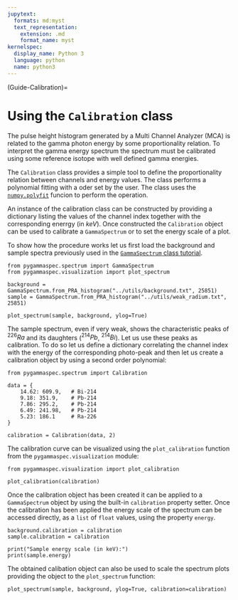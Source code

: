 ```yaml
---
jupytext:
  formats: md:myst
  text_representation:
    extension: .md
    format_name: myst
kernelspec:
  display_name: Python 3
  language: python
  name: python3
---
```


(Guide-Calibration)=
# Using the `Calibration` class
The pulse height histogram generated by a Multi Channel Analyzer (MCA) is related to the gamma photon energy by some proportionality relation. To interpret the gamma energy spectrum the spectrum must be calibrated using some reference isotope with well defined gamma energies.

The `Calibration` class provides a simple tool to define the proportionality relation between channels and energy values. The class performs a polynomial fitting with a oder set by the user. The class uses the [`numpy.polyfit`](https://numpy.org/doc/stable/reference/generated/numpy.polyfit.html) funcion to perform the operation.

An instance of the calibration class can be constructed by providing a dictionary listing the values of the channel index together with the corresponding enerrgy (in $keV$). Once constructed the `Calibration` object can be used to calibrate a `GammaSpectrum` or to set the energy scale of a plot.

To show how the procedure works let us first load the background and sample spectra previously used in the [`GammaSpectrum` class tutorial](Guide-Spectrum).

```{code-cell} python
from pygammaspec.spectrum import GammaSpectrum
from pygammaspec.visualization import plot_spectrum

background = GammaSpectrum.from_PRA_histogram("../utils/background.txt", 25851)
sample = GammaSpectrum.from_PRA_histogram("../utils/weak_radium.txt", 25851)

plot_spectrum(sample, background, ylog=True)
```

The sample spectrum, even if very weak, shows the characteristic peaks of $^{226}Ra$ and its daughters ($^{214}Pb$, $^{214}Bi$). Let us use these peaks as calibration. To do so let us define a dictionary correlating the channel index with the energy of the corresponding photo-peak and then let us create a calibration object by using a second order polynomial:

```{code-cell} python
from pygammaspec.spectrum import Calibration

data = {
    14.62: 609.9,   # Bi-214
    9.18: 351.9,    # Pb-214
    7.86: 295.2,    # Pb-214
    6.49: 241.98,   # Pb-214
    5.23: 186.1     # Ra-226
}

calibration = Calibration(data, 2)
```

The calibration curve can be visualized using the `plot_calibration` function from the `pygammaspec.visualization` module:

```{code-cell} python
from pygammaspec.visualization import plot_calibration

plot_calibration(calibration)
```

Once the calibration object has been created it can be applied to a `GammaSpectrum` object by using the built-in `calibration` property setter. Once the calibration has been applied the energy scale of the spectrum can be accessed directly, as a `list` of `float` values, using the property `energy`.

```{code-cell} python
background.calibration = calibration
sample.calibration = calibration

print("Sample energy scale (in keV):")
print(sample.energy)
```

The obtained calibation object can also be used to scale the spectrum plots providing the object to the `plot_spectrum` function:

```{code-cell} python
plot_spectrum(sample, background, ylog=True, calibration=calibration)
```
